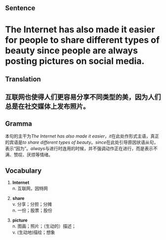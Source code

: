 ## Sentence

<h1>The Internet has also made it easier for people to share different types of beauty since people are always posting pictures on social media.</h1>

## Translation

<h2>互联网也使得人们更容易分享不同类型的美，因为人们总是在社交媒体上发布照片。</h2>

## Gramma     

本句的主干为*The Internet has also made it easier*，*it*在此处作形式主语，真正的宾语是*to share different types of beauty*。*since*在此处引导原因状语从句，表示“因为”。*always*与进行时连用的时候，并不强调动作正在进行，而是表示不满、赞叹、厌烦等情绪。      

## Vocabulary   

1. **Internet**     
n. 互联网，因特网        

2. **share**          
v. 分享；分担；分摊         
n. 一份；股票；股份         

3. **picture**        
n. 图画；照片；（生动的）描述；       
v. (生动地)描绘；想象         
